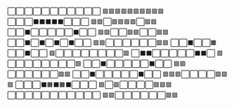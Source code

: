 



⬜️⬜️⬜️⬜️⬜️⬜️⬜️⬜️⬜️⬜️⬜️    🟩🟩🟩🟩🟩🟩🟩🟩🟩🟩                        
⬜️⬜️⬜️⬛️⬛️⬛️⬛️⬛️⬜️⬜️⬜️    🟩🟩⬜🟩🟩🟩🟩⬜🟩🟩
⬜️⬜️⬛️⬜️⬜️⬜️⬜️⬜️⬛️⬜️⬜️    🟩🟩⬜⬜🟩🟩⬜⬜🟩🟩
⬜️⬜️⬛️⬜️⬛️⬜️⬛️⬜️⬛️⬜️⬜️    🟩🟩⬜⬜⬜⬜⬜⬜🟩🟩
⬜️⬜️⬛️⬜️⬜️🟧⬜️⬜️⬛️⬜️⬜️    🟩⬜⬜⬜⬜⬜⬜⬜⬜🟩
⬜️⬛️⬛️⬜️⬜️⬜️⬜️⬜️⬛️⬛️⬜️    🟩⬜⬜⬜⬜⬜⬜⬜⬜🟩
⬜️⬜️⬛️⬜️⬜️⬜️⬜️⬜️⬛️⬜️⬜️    🟩🟩⬜⬜⬜⬜⬜⬜🟩🟩
⬜️⬜️⬛️⬜️⬜️⬜️⬜️⬜️⬛️⬜️⬜️    🟩🟩🟩⬜⬜⬜⬜🟩🟩🟩
⬜️⬜️⬜️⬛️🟧⬛️🟧⬛️⬜️⬜️⬜️    🟩⬜🟩⬜⬜⬜⬜🟩🟩🟩
⬜️⬜️⬜️⬜️⬜️⬜️⬜️⬜️⬜️⬜️⬜️    🟩🟩⬜⬜⬜⬜⬜⬜🟩🟩
